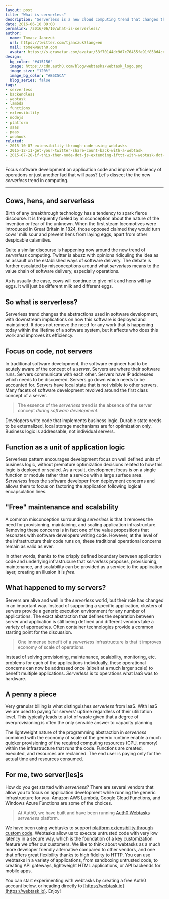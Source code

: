 ```yaml
---
layout: post
title: "What is serverless"
description: "Serverless is a new cloud computing trend that changes the way you think about writing and maintaining applications"
date: 2016-06-10 09:00
permalink: /2016/06/10/what-is-serverless/
author:
  name: Tomasz Janczuk
  url: https://twitter.com/tjanczuk?lang=en
  mail: tomek@auth0.com
  avatar: https://s.gravatar.com/avatar/53f70144dc9d7c76455fa91f858d4cec?s=200
design:
  bg_color: "#415156"
  image: https://cdn.auth0.com/blog/webtasks/webtask_logo.png
  image_size: "120%"
  image_bg_color: "#B6C5CA"
  blog_series: false
tags:
- serverless
- backendless
- webtask
- lambda
- functions
- extensibility
- nodejs
- platform
- saas
- paas
- webhook
related:
- 2015-10-07-extensibility-through-code-using-webtasks
- 2015-12-11-get-your-twitter-share-count-back-with-a-webtask
- 2015-07-28-if-this-then-node-dot-js-extending-ifttt-with-webtask-dot-io
---
```


Focus software development on application code and improve efficiency of operations or just another fad that will pass? Let's dissect the the new *serverless* trend in computing. 

-----

## Cows, hens, and serverless

Birth of any breakthrough technology has a tendency to spark fierce discourse. It is frequently fueled by misconception about the nature of the invention or fear of the unknown. When the first steam locomotives were introduced in Great Britain in 1824, those opposed claimed they would turn cows' milk sour and prevent hens from laying eggs, apart from other despicable calamities. 

Quite a similar discourse is happening now around the new trend of *serverless* computing. Twitter is abuzz with opinions ridiculing the idea as an assault on the established ways of software delivery. The debate is further escalated by misconceptions around what *serverless* means to the value chain of software delivery, especially operations. 

As is usually the case, cows will continue to give milk and hens will lay eggs. It will just be different milk and different eggs.

## So what is serverless?

Serverless trend changes the abstractions used in software development, with downstream implications on how this software is deployed and maintained. It does not remove the need for any work that is happening today within the lifetime of a software system, but it affects who does this work and improves its efficiency. 

## Focus on code, not servers

In traditional software development, the software engineer had to be acutely aware of the concept of a *server*. Servers are where their software runs. Servers communicate with each other. Servers have IP addresses which needs to be discovered. Servers go down which needs to be accounted for. Servers have local state that is not visible to other servers. Many facets of software development revolved around the first class concept of a server. 

> The essence of the *serverless* trend is the absence of the server concept *during software development*.

Developers write code that implements business logic. Durable state needs to be externalized, local storage mechanisms are for optimization only. Business logic is addressable, not individual servers. 

## Function as a unit of application logic

Serverless pattern encourages development focus on well defined units of business logic, without premature optimization decisions related to how this logic is deployed or scaled. As a result, development focus is on a single function or module rather than a service with a large surface area. *Serverless* frees the software developer from deployment concerns and allows them to focus on factoring the application following logical encapsulation lines. 

## "Free" maintenance and scalability

A common misconception surrounding *serverless* is that it removes the need for provisioning, maintaining, and scaling application infrastructure. Removing these concerns is in fact one of the value propositions that resonates with software developers writing code. However, at the level of the infrastructure their code runs on, these traditional operational concerns remain as valid as ever. 

In other words, thanks to the crisply defined boundary between application code and underlying infrastrucure that *serverless* proposes, provisioning, maintenance, and scalability can be provided as a service to the application layer, creating an illusion it is *free*. 

## What happened to my servers?

Servers are alive and well in the *serverless* world, but their role has changed in an important way. Instead of supporting a specific application, clusters of servers provide a generic execution environment for any number of applications. The exact abstraction that defines the separation between server and application is still being defined and different vendors take a variety of approaches. Often container technologies provide a common starting point for the discussion. 

> One immense benefit of a *serverless* infrastructure is that it improves economy of scale of operations. 

Instead of solving provisioning, maintenance, scalability, monitoring, etc. problems for each of the applications individually, these operational concerns can now be addressed once (albeit at a much larger scale) to benefit multiple applications. *Serverless* is to operations what IaaS was to hardware. 

## A penny a piece

Very granular billing is what distinguishes *serverless* from IaaS. With IaaS we are used to paying for servers' uptime regardless of their utilization level. This typically leads to a lot of waste given that a degree of overprovisioning is often the only sensible answer to capacity planning. 

The lightweight nature of the programming abstraction in *serverless* combined with the economy of scale of the generic runtime enable a much quicker provisioning of the required computing resources (CPU, memory) within the infrastructure that runs the code. Functions are created, executed, and resources are reclaimed. The end user is paying only for the actual time and resources consumed. 

## For me, two server[les]s

How do you get started with *serverless*? There are several vendors that allow you to focus on application development while running the generic infrastructure for you. Amazon AWS Lambda, Google Cloud Functions, and Windows Azure Functions are some of the choices. 

> At Auth0, we have built and have been running [Auth0 Webtasks](https://webtask.io) *serverless* platform.

We have been using webtasks to support [platform extensibility through custom code](https://auth0.com/blog/2015/10/07/extensibility-through-code-using-webtasks/). Webtasks allow us to execute untrusted code with very low latency in a secure way, which is the foundation of a key customization feature we offer our customers. We like to think about webtasks as a much more developer friendly alternative compared to other vendors, and one that offers great flexibility thanks to high fidelity to HTTP. You can use webtasks in a variety of applications, from sandboxing untrusted code, to creating API gateways, lightweight HTML applications, or API backends for mobile apps. 

You can start experimenting with webtasks by creating a free Auth0 account below, or heading directly to [https://webtask.io](https://webtask.io). Enjoy!
